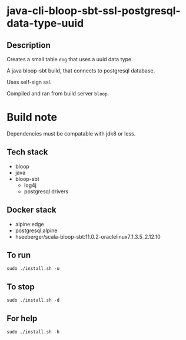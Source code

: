 # java-cli-bloop-sbt-ssl-postgresql-data-type-uuid

## Description
Creates a small table `dog` that uses
a uuid data type.

A java bloop-sbt build, that connects to postgresql database.

Uses self-sign ssl.

Compiled and ran from build server `bloop`.

# Build note
Dependencies must be compatable with jdk8 or less.

## Tech stack
- bloop
- java
- bloop-sbt
  - log4j
  - postgresql drivers

## Docker stack
- alpine:edge
- postgresql:alpine
- hseeberger/scala-bloop-sbt:11.0.2-oraclelinux7_1.3.5_2.12.10

## To run
`sudo ./install.sh -u`

## To stop
`sudo ./install.sh -d`

## For help
`sudo ./install.sh -h`

